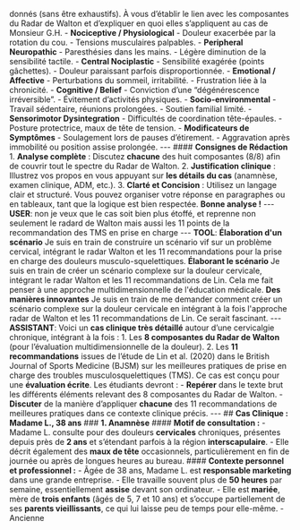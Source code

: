 donnés (sans être exhaustifs). À vous d’établir le lien avec les composantes du Radar de Walton et d’expliquer en quoi elles s’appliquent au cas de Monsieur G.H. - **Nociceptive / Physiological** - Douleur exacerbée par la rotation du cou. - Tensions musculaires palpables. - **Peripheral Neuropathic** - Paresthésies dans les mains. - Légère diminution de la sensibilité tactile. - **Central Nociplastic** - Sensibilité exagérée (points gâchettes). - Douleur paraissant parfois disproportionnée. - **Emotional / Affective** - Perturbations du sommeil, irritabilité. - Frustration liée à la chronicité. - **Cognitive / Belief** - Conviction d’une “dégénérescence irréversible”. - Évitement d’activités physiques. - **Socio-environmental** - Travail sédentaire, réunions prolongées. - Soutien familial limité. - **Sensorimotor Dysintegration** - Difficultés de coordination tête-épaules. - Posture protectrice, maux de tête de tension. - **Modificateurs de Symptômes** - Soulagement lors de pauses d’étirement. - Aggravation après immobilité ou position assise prolongée. --- #### **Consignes de Rédaction** 1. **Analyse complète** : Discutez **chacune** des huit composantes (8/8) afin de couvrir tout le spectre du Radar de Walton. 2. **Justification clinique** : Illustrez vos propos en vous appuyant sur **les détails du cas** (anamnèse, examen clinique, ADM, etc.). 3. **Clarté et Concision** : Utilisez un langage clair et structuré. Vous pouvez organiser votre réponse en paragraphes ou en tableaux, tant que la logique est bien respectée. **Bonne analyse !** --- **USER**: non je veux que le cas soit bien plus étoffé, et reprenne non seulement le radard de Walton mais aussi les 11 points de la recommandation des TMS en prise en charge --- **TOOL**: **Élaboration d'un scénario** Je suis en train de construire un scénario vif sur un problème cervical, intégrant le radar Walton et les 11 recommandations pour la prise en charge des douleurs musculo-squelettiques. **Élaborant le scénario** Je suis en train de créer un scénario complexe sur la douleur cervicale, intégrant le radar Walton et les 11 recommandations de Lin. Cela me fait penser à une approche multidimensionnelle de l'éducation médicale. **Des manières innovantes** Je suis en train de me demander comment créer un scénario complexe sur la douleur cervicale en intégrant à la fois l'approche radar de Walton et les 11 recommandations de Lin. Ce serait fascinant. --- **ASSISTANT**: Voici un **cas clinique très détaillé** autour d’une cervicalgie chronique, intégrant à la fois : 1. Les **8 composantes du Radar de Walton** (pour l’évaluation multidimensionnelle de la douleur). 2. Les **11 recommandations** issues de l’étude de Lin et al. (2020) dans le British Journal of Sports Medicine (BJSM) sur les meilleures pratiques de prise en charge des troubles musculosquelettiques (TMS). Ce cas est conçu pour une **évaluation écrite**. Les étudiants devront : - **Repérer** dans le texte brut les différents éléments relevant des 8 composantes du Radar de Walton. - **Discuter** de la manière d’appliquer **chacune** des 11 recommandations de meilleures pratiques dans ce contexte clinique précis. --- ## **Cas Clinique : Madame L., 38 ans** ### **1. Anamnèse** #### **Motif de consultation :** - Madame L. consulte pour des douleurs **cervicales** chroniques, présentes depuis près de **2 ans** et s’étendant parfois à la région **interscapulaire**. - Elle décrit également des **maux de tête** occasionnels, particulièrement en fin de journée ou après de longues heures au bureau. #### **Contexte personnel et professionnel :** - Âgée de 38 ans, Madame L. est **responsable marketing** dans une grande entreprise. - Elle travaille souvent plus de **50 heures** par semaine, essentiellement **assise** devant son ordinateur. - Elle est **mariée**, mère de **trois enfants** (âgés de 5, 7 et 10 ans) et s’occupe partiellement de ses **parents vieillissants**, ce qui lui laisse peu de temps pour elle-même. - Ancienne